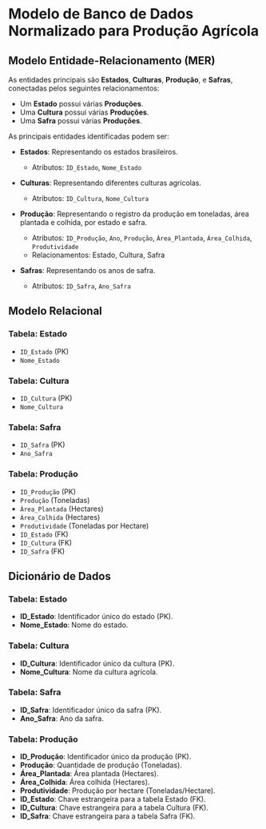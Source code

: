 
# Modelo de Banco de Dados Normalizado para Produção Agrícola

## Modelo Entidade-Relacionamento (MER)

As entidades principais são **Estados**, **Culturas**, **Produção**, e **Safras**, conectadas pelos seguintes relacionamentos:

- Um **Estado** possui várias **Produções**.
- Uma **Cultura** possui várias **Produções**.
- Uma **Safra** possui várias **Produções**.

As principais entidades identificadas podem ser:

- **Estados**: Representando os estados brasileiros.
  - Atributos: `ID_Estado`, `Nome_Estado`
  
- **Culturas**: Representando diferentes culturas agrícolas.
  - Atributos: `ID_Cultura`, `Nome_Cultura`

- **Produção**: Representando o registro da produção em toneladas, área plantada e colhida, por estado e safra.
  - Atributos: `ID_Produção`, `Ano`, `Produção`, `Área_Plantada`, `Área_Colhida`, `Produtividade`
  - Relacionamentos: Estado, Cultura, Safra

- **Safras**: Representando os anos de safra.
  - Atributos: `ID_Safra`, `Ano_Safra`

## Modelo Relacional

### Tabela: Estado
- `ID_Estado` (PK)
- `Nome_Estado`

### Tabela: Cultura
- `ID_Cultura` (PK)
- `Nome_Cultura`

### Tabela: Safra
- `ID_Safra` (PK)
- `Ano_Safra`

### Tabela: Produção
- `ID_Produção` (PK)
- `Produção` (Toneladas)
- `Área_Plantada` (Hectares)
- `Área_Colhida` (Hectares)
- `Produtividade` (Toneladas por Hectare)
- `ID_Estado` (FK)
- `ID_Cultura` (FK)
- `ID_Safra` (FK)

## Dicionário de Dados

### Tabela: Estado
- **ID_Estado**: Identificador único do estado (PK).
- **Nome_Estado**: Nome do estado.

### Tabela: Cultura
- **ID_Cultura**: Identificador único da cultura (PK).
- **Nome_Cultura**: Nome da cultura agrícola.

### Tabela: Safra
- **ID_Safra**: Identificador único da safra (PK).
- **Ano_Safra**: Ano da safra.

### Tabela: Produção
- **ID_Produção**: Identificador único da produção (PK).
- **Produção**: Quantidade de produção (Toneladas).
- **Área_Plantada**: Área plantada (Hectares).
- **Área_Colhida**: Área colhida (Hectares).
- **Produtividade**: Produção por hectare (Toneladas/Hectare).
- **ID_Estado**: Chave estrangeira para a tabela Estado (FK).
- **ID_Cultura**: Chave estrangeira para a tabela Cultura (FK).
- **ID_Safra**: Chave estrangeira para a tabela Safra (FK).

